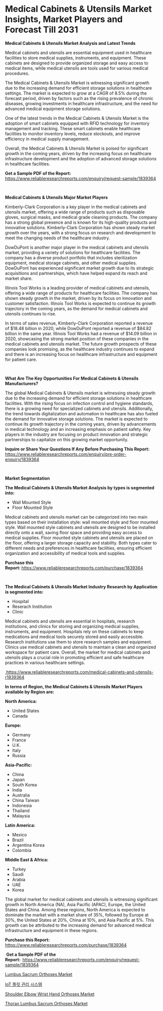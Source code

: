 <p><h1>Medical Cabinets & Utensils Market Insights, Market Players and Forecast Till 2031</h1></p><p><strong>Medical Cabinets & Utensils Market Analysis and Latest Trends</strong></p>
<p><p>Medical cabinets and utensils are essential equipment used in healthcare facilities to store medical supplies, instruments, and equipment. These cabinets are designed to provide organized storage and easy access to medical items, while medical utensils are tools used for various medical procedures.</p><p>The Medical Cabinets & Utensils Market is witnessing significant growth due to the increasing demand for efficient storage solutions in healthcare settings. The market is expected to grow at a CAGR of 8.5% during the forecast period, driven by factors such as the rising prevalence of chronic diseases, growing investments in healthcare infrastructure, and the need for advanced medical equipment storage solutions.</p><p>One of the latest trends in the Medical Cabinets & Utensils Market is the adoption of smart cabinets equipped with RFID technology for inventory management and tracking. These smart cabinets enable healthcare facilities to monitor inventory levels, reduce stockouts, and improve efficiency in medical supply management.</p><p>Overall, the Medical Cabinets & Utensils Market is poised for significant growth in the coming years, driven by the increasing focus on healthcare infrastructure development and the adoption of advanced storage solutions in healthcare facilities.</p></p>
<p><strong>Get a Sample PDF of the Report:&nbsp;</strong> <a href="https://www.reliableresearchreports.com/enquiry/request-sample/1839364">https://www.reliableresearchreports.com/enquiry/request-sample/1839364</a></p>
<p>&nbsp;</p>
<p><strong>Medical Cabinets & Utensils Major Market Players</strong></p>
<p><p>Kimberly-Clark Corporation is a key player in the medical cabinets and utensils market, offering a wide range of products such as disposable gloves, surgical masks, and medical grade cleaning products. The company has a strong global presence and is known for its high-quality products and innovative solutions. Kimberly-Clark Corporation has shown steady market growth over the years, with a strong focus on research and development to meet the changing needs of the healthcare industry.</p><p>DowDuPont is another major player in the medical cabinets and utensils market, providing a variety of solutions for healthcare facilities. The company has a diverse product portfolio that includes sterilization equipment, medical storage cabinets, and other medical supplies. DowDuPont has experienced significant market growth due to its strategic acquisitions and partnerships, which have helped expand its reach and market share.</p><p>Illinois Tool Works is a leading provider of medical cabinets and utensils, offering a wide range of products for healthcare facilities. The company has shown steady growth in the market, driven by its focus on innovation and customer satisfaction. Illinois Tool Works is expected to continue its growth trajectory in the coming years, as the demand for medical cabinets and utensils continues to rise.</p><p>In terms of sales revenue, Kimberly-Clark Corporation reported a revenue of $18.48 billion in 2020, while DowDuPont reported a revenue of $84.82 billion in the same year. Illinois Tool Works had a revenue of $14.09 billion in 2020, showcasing the strong market position of these companies in the medical cabinets and utensils market. The future growth prospects of these companies look promising, as the healthcare industry continues to expand and there is an increasing focus on healthcare infrastructure and equipment for patient care.</p></p>
<p>&nbsp;</p>
<p><strong>What Are The Key Opportunities For Medical Cabinets & Utensils Manufacturers?</strong></p>
<p><p>The global Medical Cabinets & Utensils market is witnessing steady growth due to the increasing demand for efficient storage solutions in healthcare facilities. With the rising focus on infection control and hygiene standards, there is a growing need for specialized cabinets and utensils. Additionally, the trend towards digitalization and automation in healthcare has also fueled the demand for innovative storage solutions. The market is expected to continue its growth trajectory in the coming years, driven by advancements in medical technology and an increasing emphasis on patient safety. Key players in the industry are focusing on product innovation and strategic partnerships to capitalize on this growing market opportunity.</p></p>
<p><strong>Inquire or Share Your Questions If Any Before Purchasing This Report:</strong> <a href="https://www.reliableresearchreports.com/enquiry/pre-order-enquiry/1839364">https://www.reliableresearchreports.com/enquiry/pre-order-enquiry/1839364</a></p>
<p>&nbsp;</p>
<p><strong>Market Segmentation</strong></p>
<p><strong>The Medical Cabinets & Utensils Market Analysis by types is segmented into:</strong></p>
<p><ul><li>Wall Mounted Style</li><li>Floor Mounted Style</li></ul></p>
<p><p>Medical cabinets and utensils market can be categorized into two main types based on their installation style: wall mounted style and floor mounted style. Wall mounted style cabinets and utensils are designed to be installed directly onto a wall, saving floor space and providing easy access to medical supplies. Floor mounted style cabinets and utensils are placed on the floor, offering a larger storage capacity and stability. Both types cater to different needs and preferences in healthcare facilities, ensuring efficient organization and accessibility of medical tools and supplies.</p></p>
<p><strong>Purchase this Report:&nbsp;</strong><a href="https://www.reliableresearchreports.com/purchase/1839364">https://www.reliableresearchreports.com/purchase/1839364</a></p>
<p>&nbsp;</p>
<p><strong>The Medical Cabinets & Utensils Market Industry Research by Application is segmented into:</strong></p>
<p><ul><li>Hospital</li><li>Reserach Institution</li><li>Clinic</li></ul></p>
<p><p>Medical cabinets and utensils are essential in hospitals, research institutions, and clinics for storing and organizing medical supplies, instruments, and equipment. Hospitals rely on these cabinets to keep medications and medical tools securely stored and easily accessible. Research institutions use them to store research samples and equipment. Clinics use medical cabinets and utensils to maintain a clean and organized workspace for patient care. Overall, the market for medical cabinets and utensils plays a crucial role in promoting efficient and safe healthcare practices in various healthcare settings.</p></p>
<p><a href="https://www.reliableresearchreports.com/medical-cabinets-and-utensils-r1839364">&nbsp;https://www.reliableresearchreports.com/medical-cabinets-and-utensils-r1839364</a></p>
<p><strong>In terms of Region, the Medical Cabinets & Utensils Market Players available by Region are:</strong></p>
<p>
    <p> <strong> North America: </strong>
        <ul>
            <li>United States</li>
            <li>Canada</li>
        </ul>
        </p> 
    <p> <strong> Europe: </strong>
        <ul>
            <li>Germany</li>
            <li>France</li>
            <li>U.K.</li>
            <li>Italy</li>
            <li>Russia</li>
        </ul>
        </p> 
    <p> <strong> Asia-Pacific: </strong>
        <ul>
            <li>China</li>
            <li>Japan</li>
            <li>South Korea</li>
            <li>India</li>
            <li>Australia</li>
            <li>China Taiwan</li>
            <li>Indonesia</li>
            <li>Thailand</li>
            <li>Malaysia</li>
        </ul>
        </p> 
    <p> <strong> Latin America: </strong>
        <ul>
            <li>Mexico</li>
            <li>Brazil</li>
            <li>Argentina Korea</li>
            <li>Colombia</li>
        </ul>
        </p> 
    <p> <strong> Middle East & Africa: </strong>
        <ul>
            <li>Turkey</li>
            <li>Saudi</li>
            <li>Arabia</li>
            <li>UAE</li>
            <li>Korea</li>
        </ul>
    </p>
    </p>
<p><p>The global market for medical cabinets and utensils is witnessing significant growth in North America (NA), Asia Pacific (APAC), Europe, the United States and China. Among these regions, North America is expected to dominate the market with a market share of 35%, followed by Europe at 30%, the United States at 20%, China at 10%, and Asia Pacific at 5%. This growth can be attributed to the increasing demand for advanced medical infrastructure and equipment in these regions.</p></p>
<p><strong>Purchase this Report: </strong><a href="https://www.reliableresearchreports.com/purchase/1839364">https://www.reliableresearchreports.com/purchase/1839364</a></p>
<p>&nbsp;<strong>Get a Sample PDF of the Report:&nbsp;&nbsp;</strong><a href="https://www.reliableresearchreports.com/enquiry/request-sample/1839364">https://www.reliableresearchreports.com/enquiry/request-sample/1839364</a></p>
<p><strong></strong></p>
<p><p><a href="https://github.com/BraidenLucas2019/Market-Research-Report-List-1/blob/main/lumbus-sacrum-orthoses-market.md">Lumbus Sacrum Orthoses Market</a></p><p><a href="https://github.com/marufmohassin05/Market-Research-Report-List-2/blob/main/325993476808.md">IoT 플릿 관리 시스템</a></p><p><a href="https://github.com/lukmanduiky01/Market-Research-Report-List-1/blob/main/shoulder-elbow-wrist-hand-orthoses-market.md">Shoulder Elbow Wrist Hand Orthoses Market</a></p><p><a href="https://github.com/michealerrygz/Market-Research-Report-List-1/blob/main/thorax-lumbus-sacrum-orthoses-market.md">Thorax Lumbus Sacrum Orthoses Market</a></p></p>